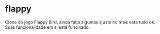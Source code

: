 # flappy
Clone do jogo Flappy Bird, ainda falta algumas ajuste no mais esta tudo ok. Suas funcionalidade em si está funcinado.
